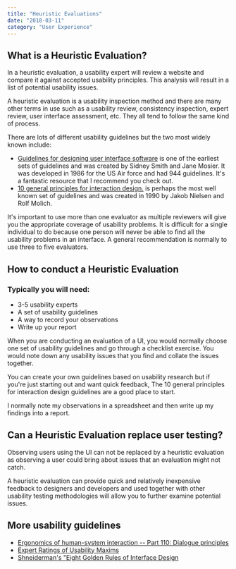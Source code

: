 ```yaml
---
title: "Heuristic Evaluations"
date: "2018-03-11"
category: "User Experience"
---
```


## What is a Heuristic Evaluation?

In a heuristic evaluation, a usability expert will review a website and compare it against accepted usability principles. This analysis will result in a list of potential usability issues.

A heuristic evaluation is a usability inspection method and there are many other terms in use such as a usability review, consistency inspection, expert review, user interface assessment, etc. They all tend to follow the same kind of process.

There are lots of different usability guidelines but the two most widely known include:

* [Guidelines for designing user interface software](http://www.dfki.de/~jameson/hcida/papers/smith-mosier.pdf) is one of the earliest sets of guidelines and was created by Sidney Smith and Jane Mosier. It was developed in 1986 for the US Air force and had 944 guidelines. It's a fantastic resource that I recommend you check out.
* [10 general principles for interaction design.](https://www.nngroup.com/articles/ten-usability-heuristics/) is perhaps the most well known set of guidelines and was created in 1990 by Jakob Nielsen and Rolf Molich. 

It's important to use more than one evaluator as multiple reviewers will give you the appropriate coverage of usability problems. It is difficult for a single individual to do because one person will never be able to find all the usability problems in an interface. A general recommendation is normally to use three to five evaluators.

## How to conduct a Heuristic Evaluation

### Typically you will need:

* 3-5 usability experts
* A set of usability guidelines
* A way to record your observations 
* Write up your report 

When you are conducting an evaluation of a UI, you would normally choose one set of usability guidelines and go through a checklist exercise. You would note down any usability issues that you find and collate the issues together. 

You can create your own guidelines based on usability research but if you're just starting out and want quick feedback, The 10 general principles for interaction design guidelines are a good place to start.

I normally note my observations in a spreadsheet and then write up my findings into a report.

## Can a Heuristic Evaluation replace user testing?

Observing users using the UI can not be replaced by a heuristic evaluation as observing a user could bring about issues that an evaluation might not catch.

A heuristic evaluation can provide quick and relatively inexpensive feedback to designers and developers and used together with other usability testing methodologies will allow you to further examine potential issues.

## More usability guidelines

* [Ergonomics of human-system interaction -- Part 110: Dialogue principles](https://www.iso.org/standard/38009.html)
* [Expert Ratings of Usability Maxims](https://www.researchgate.net/publication/254090768_Expert_Ratings_of_Usability_Maxims)
* [Shneiderman's "Eight Golden Rules of Interface Design](https://faculty.washington.edu/jtenenbg/courses/360/f04/sessions/schneidermanGoldenRules.html)
